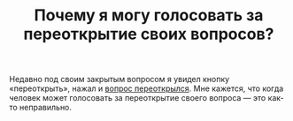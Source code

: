 ﻿---
title: "Почему я могу голосовать за переоткрытие своих вопросов?"
se.owner.user_id: 
se.owner.display_name: "user408784"
se.owner.link: ""
se.link: "https://ru.meta.stackoverflow.com/questions/11032/%d0%9f%d0%be%d1%87%d0%b5%d0%bc%d1%83-%d1%8f-%d0%bc%d0%be%d0%b3%d1%83-%d0%b3%d0%be%d0%bb%d0%be%d1%81%d0%be%d0%b2%d0%b0%d1%82%d1%8c-%d0%b7%d0%b0-%d0%bf%d0%b5%d1%80%d0%b5%d0%be%d1%82%d0%ba%d1%80%d1%8b%d1%82%d0%b8%d0%b5-%d1%81%d0%b2%d0%be%d0%b8%d1%85-%d0%b2%d0%be%d0%bf%d1%80%d0%be%d1%81%d0%be%d0%b2"
se.question_id: 11032
se.post_type: question
---
<p>Недавно под своим закрытым вопросом я увидел кнопку «переоткрыть», нажал и <a href="https://ru.stackoverflow.com/posts/1201761/timeline#history_bea59c67-53a7-4e43-94ab-b8bbbf965223">вопрос переоткрылся</a>. Мне кажется, что когда человек может голосовать за переоткрытие своего вопроса — это как-то неправильно.</p>
